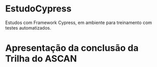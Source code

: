 # EstudoCypress
Estudos com Framework Cypress, em ambiente para treinamento com testes automatizados.

# Apresentação da conclusão da Trilha do ASCAN